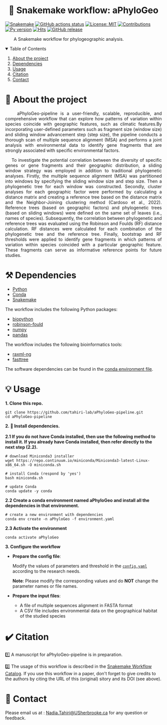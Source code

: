 ﻿﻿﻿﻿﻿﻿﻿﻿<h1  align="center">🐍 Snakemake workflow: aPhyloGeo </h1> <p align='center'> 

[![Snakemake](https://img.shields.io/badge/snakemake-≥7.17.0-brightgreen.svg)](https://snakemake.github.io)
[![GitHub actions status](https://github.com/tahiri-lab/aPhyloGeo-pipeline/workflows/Tests/badge.svg?branch=main)](https://github.com/tahiri-lab/aPhyloGeo-pipeline/actions?query=branch%3Amain+workflow%3ATests)
[![License: MIT](https://img.shields.io/badge/License-MIT-yellow.svg)](https://opensource.org/licenses/MIT) 
[![Contributions](https://img.shields.io/badge/contributions-welcome-blue.svg)](https://pysd.readthedocs.io/en/latest/development/development_index.html)
[![Py version](https://img.shields.io/pypi/pyversions/pysd.svg)](https://pypi.python.org/pypi/pysd/)
[![Hits](https://hits.seeyoufarm.com/api/count/incr/badge.svg?url=https%3A%2F%2Fgithub.com%2Ftahiri-lab%2FaPhyloGeo-pipeline&count_bg=%2379C83D&title_bg=%23555555&icon=&icon_color=%23E7E7E7&title=hits&edge_flat=false)](https://hits.seeyoufarm.com)
[![GitHub release](https://img.shields.io/github/v/release/tahiri-lab/aPhyloGeo-pipeline.svg?maxAge=3600)](https://github.com/tahiri-lab/aPhyloGeo-pipeline/releases/)

</p>

<p align="justify">&nbsp;&nbsp;&nbsp;&nbsp;&nbsp;&nbsp; A Snakemake workflow for phylogeographic analysis.</p>

<details open>
  <summary>Table of Contents</summary>
  <ol>
    <li>
      <a href="#about-the-project">About the project</a>
    </li>
    <li>
      <a href="#Dependencies">Dependencies</a>
    </li>
    <li>
      <a href="#Usage">Usage</a>
    </li>
    <li>
      <a href="#Citation">Citation</a>
    </li>
    <li>
      <a href="#contact">Contact</a>
    </li>
  </ol>
</details>


# 📝 About the project
<p align="justify">&nbsp;&nbsp;&nbsp;&nbsp;aPhyloGeo-pipeline is a user-friendly, scalable, reproducible, and comprehensive workflow that can explore how patterns of variation within species coincide with geographic features, such as climatic features.By incorporating user-defined parameters such as fragment size (window size) and sliding window advancement step (step size), the pipeline conducts a thorough scan of multiple sequence alignment (MSA) and performs a joint analysis with environmental data to identify gene fragments that are strongly associated with specific environmental factors.</p>

<p align="justify">&nbsp;&nbsp;&nbsp;&nbsp;To investigate the potential correlation between the diversity of specific genes or gene fragments and their geographic distribution, a sliding window strategy was employed in addition to traditional phylogenetic analyses. Firstly, the multiple sequence alignment (MSA) was partitioned into windows by specifying the sliding window size and step size. Then a phylogenetic tree for each window was constructed. Secondly, cluster analyses for each geographic factor were performed by calculating a distance matrix and creating a reference tree based on the distance matrix and the Neighbor-Joining clustering method (Cardoso et al., 2022). Reference trees (based on geographic factors) and phylogenetic trees (based on sliding windows) were defined on the same set of leaves (i.e., names of species). Subsequently, the correlation between phylogenetic and reference trees was evaluated using the Robinson and Foulds (RF) distance calculation. RF distances were calculated for each combination of the phylogenetic tree and the reference tree. Finally, bootstrap and RF thresholds were applied to identify gene fragments in which patterns of variation within species coincided with a particular geographic feature. These fragments can serve as informative reference points for future studies.</p>

# ⚒️ Dependencies

-   [Python](https://www.python.org/)
-   [Conda](https://conda.io/)  
-   [Snakemake](https://snakemake.readthedocs.io/)  

The workflow includes the following Python packages:
- [biopython](https://pypi.org/project/biopython/)
- [robinson-fould](https://pypi.org/project/robinson-foulds/)
- [numpy](https://pypi.org/project/numpy/)
- [pandas](https://pypi.org/project/pandas/)


The workflow includes the following bioinformatics tools:
- [raxml-ng](https://github.com/amkozlov/raxml-ng)
- [fasttree](http://www.microbesonline.org/fasttree/)

The software dependencies can be found in the [conda environment file](https://github.com/tahiri-lab/aPhyloGeo-pipeline/blob/main/environment.yaml).

# 💡 Usage 

**1. Clone this repo.**

    git clone https://github.com/tahiri-lab/aPhyloGeo-pipeline.git
    cd aPhyloGeo-pipeline


**2. 🚀 Install dependencies.** <br><br>
**2.1 If you do not have Conda installed, then use the following method to install it. If you already have Conda installed, then refer directly to the next step (2.2).**

    # download Miniconda3 installer
    wget https://repo.continuum.io/miniconda/Miniconda3-latest-Linux-x86_64.sh -O miniconda.sh
    
    # install Conda (respond by 'yes')
    bash miniconda.sh
    
    # update Conda
    conda update -y conda
    
  
 **2.2 Create a conda environment named aPhyloGeo and install all the dependencies in that environment.**<br>
 
 
    # create a new environment with dependencies 
    conda env create -n aPhyloGeo -f environment.yaml
    
    
 **2.3 Activate the environment**   <br>
 
    conda activate aPhyloGeo
    
**3. Configure the workflow**

-   **Prepare the config file**:

	Modify the values of parameters and threshold in the [`config.yaml`](https://github.com/tahiri-lab/aPhyloGeo-pipeline/blob/main/config/config.yaml) according to the research needs.  <br>
	
	**Note**:  Please modify the corresponding values and do **NOT** change the parameter names or file names.

-   **Prepare the input files**:
	- A file of multiple sequences alignment in FASTA format
	- A CSV file includes environmental data on the geographical habitat of the studied species


# ✔️ Citation

1️⃣ A manuscript for aPhyloGeo-pipeline is in preparation.

2️⃣ The usage of this workflow is described in the [Snakemake Workflow Catalog](https://snakemake.github.io/snakemake-workflow-catalog/?usage=tahiri-lab%2FaPhyloGeo-pipeline). If you use this workflow in a paper, don't forget to give credits to the authors by citing the URL of this (original) sitory and its DOI (see above).
	
# 📧 Contact
Please email us at : <Nadia.Tahiri@USherbrooke.ca> for any question or feedback.

